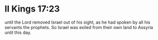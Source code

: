 # II Kings 17:23

until the Lord removed Israel out of his sight, as he had spoken by all his servants the prophets. So Israel was exiled from their own land to Assyria until this day.
